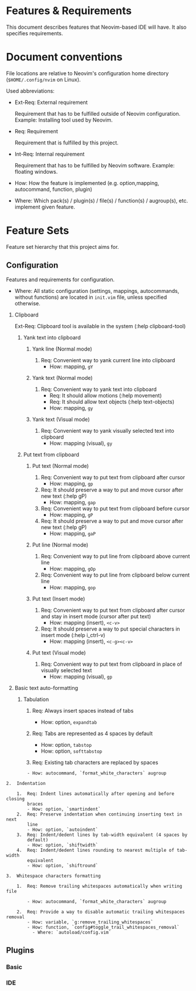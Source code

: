# Features & Requirements

This document describes features that Neovim-based IDE will have. It also
specifies requirements.

# Document conventions

File locations are relative to Neovim's configuration home directory
(`$HOME/.config/nvim` on Linux).

Used abbreviations:
- Ext-Req: External requirement

  Requirement that has to be fulfilled outside of Neovim configuration.
  Example: Installing tool used by Neovim.

- Req: Requirement

  Requirement that is fulfilled by this project.

- Int-Req: Internal requirement

  Requirement that has to be fulfilled by Neovim software. Example: floating
  windows.

- How: How the feature is implemented (e.g. option,mapping, autocommand,
  function, plugin)

- Where: Which pack(s) / plugin(s) / file(s) / function(s) / augroup(s), etc.
  implement given feature.

# Feature Sets

Feature set hierarchy that this project aims for.

## Configuration

Features and requirements for configuration.

- Where: All static configuration (settings, mappings, autocommands, without
functions) are located in `init.vim` file, unless specified otherwise.

1.  Clipboard

    Ext-Req: Clipboard tool is available in the system (:help clipboard-tool)

    1.  Yank text into clipboard

        1.  Yank line (Normal mode)

            1.  Req: Convenient way to yank current line into clipboard
                - How: mapping, `gY`

        2.  Yank text (Normal mode)

            1.  Req: Convenient way to yank text into clipboard
                - Req: It should allow motions (:help movement)
                - Req: It should allow text objects (:help text-objects)
                - How: mapping, `gy`

        3.  Yank text (Visual mode)

            1.  Req: Convenient way to yank visually selected text into
                clipboard
                - How: mapping (visual), `gy`

    2.  Put text from clipboard

        1.  Put text (Normal mode)

            1.  Req: Convenient way to put text from clipboard after cursor
                - How: mapping, `gp`
            2.  Req: It should preserve a way to put and move cursor after new
                text (:help gP)
                - How: mapping, `gap`
            3.  Req: Convenient way to put text from clipboard before cursor
                - How: mapping, `gP`
            4.  Req: It should preserve a way to put and move cursor after new
                text (:help gP)
                - How: mapping, `gaP`

        2.  Put line (Normal mode)

            1.  Req: Convenient way to put line from clipboard above current line
                - How: mapping, `gOp`
            2.  Req: Convenient way to put line from clipboard below current line
                - How: mapping, `gop`

        3.  Put text (Insert mode)

            1.  Req: Convenient way to put text from clipboard after cursor and
                stay in insert mode (cursor after put text)
                - How: mapping (insert), `<c-v>`
            2.  Req: It should preserve a way to put special characters in
                insert mode (:help i_ctrl-v)
                - How: mapping (insert), `<c-g><c-v>`

        4.  Put text (Visual mode)

            1.  Req: Convenient way to put text from clipboard in place of
                visually selected text
                - How: mapping (visual), `gp`

2.  Basic text auto-formatting

    1.  Tabulation

        1.  Req: Always insert spaces instead of tabs
            - How: option, `expandtab`

        2.  Req: Tabs are represented as 4 spaces by default
            - How: option, `tabstop`
            - How: option, `softtabstop`

        3.  Req: Existing tab characters are replaced by spaces
  <!-- change autocommand name -->
            - How: autocommand, `format_white_characters` augroup

    2.  Indentation

        1.  Req: Indent lines automatically after opening and before closing
            braces
            - How: option, `smartindent`
        2.  Req: Preserve indentation when continuing inserting text in next
            line
            - How: option, `autoindent`
        3.  Req: Indent/dedent lines by tab-width equivalent (4 spaces by
            default)
            - How: option, `shiftwidth`
        4.  Req: Indent/dedent lines rounding to nearest multiple of tab-width
            equivalent
            - How: option, `shiftround`

    3.  Whitespace characters formatting

        1.  Req: Remove trailing whitespaces automatically when writing file
  <!-- change autocommand name -->
            - How: autocommand, `format_white_characters` augroup

        2.  Req: Provide a way to disable automatic trailing whitespaces removal
            - How: variable, `g:remove_trailing_whitespaces`
            - How: function, `config#toggle_trail_whitespaces_removal`
              - Where: `autoload/config.vim`

## Plugins

### Basic

### IDE

<!-- vim:set textwidth=80 sts=2 ts=2 sw=2 fdm=indent: -->
